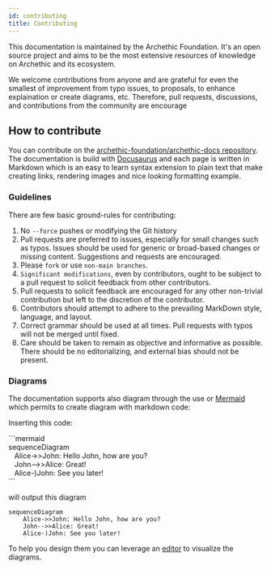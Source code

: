 ```yaml
---
id: contributing
title: Contributing
---
```


This documentation is maintained by the Archethic Foundation. It's an open source project and aims to be the most extensive
resources of knowledge on Archethic and its ecosystem.

We welcome contributions from anyone and are grateful for even the smallest of improvement from typo issues, to proposals, to enhance explaination or create diagrams, etc.
Therefore, pull requests, discussions, and contributions from the community are encourage 


## How to contribute

You can contribute on the [archethic-foundation/archethic-docs repository](https://github.com/archethic-foundation/archethic-docs). The documentation is build with [Docusaurus](https://docusaurus.io) and each page is written in Markdown which is an easy to learn syntax extension to plain text that make creating links, rendering images and nice looking formatting example.


### Guidelines

There are few basic ground-rules for contributing:
1. No `--force` pushes or modifying the Git history
2. Pull requests are preferred to issues, especially for small changes such as typos. Issues should be used for generic or broad-based changes or missing content. Suggestions and requests are encouraged.
3. Please `fork` or use `non-main branches`.
4. `Significant modifications`, even by contributors, ought to be subject to a pull request to solicit feedback from other contributors.
5. Pull requests to solicit feedback are encouraged for any other non-trivial contribution but left to the discretion of the contributor.
6. Contributors should attempt to adhere to the prevailing MarkDown style, language, and layout.
7. Correct grammar should be used at all times. Pull requests with typos will not be merged until fixed.
8. Care should be taken to remain as objective and informative as possible. There should be no editorializing, and external bias should not be present.

### Diagrams

The documentation supports also diagram through the use or [Mermaid](https://mermaid-js.github.io) which permits to create diagram with markdown code:

Inserting this code:
<p>```mermaid
<br />
sequenceDiagram<br />
&nbsp;&nbsp;&nbsp;Alice->>John: Hello John, how are you? <br />
&nbsp;&nbsp;&nbsp;John-->>Alice: Great!<br />
&nbsp;&nbsp;&nbsp;Alice-)John: See you later!<br />
```
</p>

will output this diagram

```mermaid
sequenceDiagram
    Alice->>John: Hello John, how are you?
    John-->>Alice: Great!
    Alice-)John: See you later!
```

To help you design them you can leverage an [editor](https://mermaid.live/) to visualize the diagrams.
